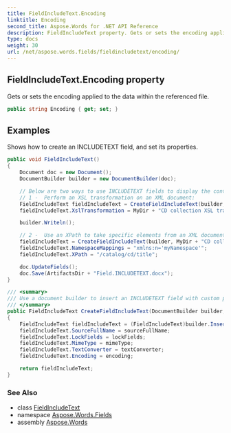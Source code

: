 ```yaml
---
title: FieldIncludeText.Encoding
linktitle: Encoding
second_title: Aspose.Words for .NET API Reference
description: FieldIncludeText property. Gets or sets the encoding applied to the data within the referenced file in C#.
type: docs
weight: 30
url: /net/aspose.words.fields/fieldincludetext/encoding/
---
```

## FieldIncludeText.Encoding property

Gets or sets the encoding applied to the data within the referenced file.

```csharp
public string Encoding { get; set; }
```

## Examples

Shows how to create an INCLUDETEXT field, and set its properties.

```csharp
public void FieldIncludeText()
{
    Document doc = new Document();
    DocumentBuilder builder = new DocumentBuilder(doc);

    // Below are two ways to use INCLUDETEXT fields to display the contents of an XML file in the local file system.
    // 1 -  Perform an XSL transformation on an XML document:
    FieldIncludeText fieldIncludeText = CreateFieldIncludeText(builder, MyDir + "CD collection data.xml", false, "text/xml", "XML", "ISO-8859-1");
    fieldIncludeText.XslTransformation = MyDir + "CD collection XSL transformation.xsl";

    builder.Writeln();

    // 2 -  Use an XPath to take specific elements from an XML document:
    fieldIncludeText = CreateFieldIncludeText(builder, MyDir + "CD collection data.xml", false, "text/xml", "XML", "ISO-8859-1");
    fieldIncludeText.NamespaceMappings = "xmlns:n='myNamespace'";
    fieldIncludeText.XPath = "/catalog/cd/title";

    doc.UpdateFields();
    doc.Save(ArtifactsDir + "Field.INCLUDETEXT.docx");
}

/// <summary>
/// Use a document builder to insert an INCLUDETEXT field with custom properties.
/// </summary>
public FieldIncludeText CreateFieldIncludeText(DocumentBuilder builder, string sourceFullName, bool lockFields, string mimeType, string textConverter, string encoding)
{
    FieldIncludeText fieldIncludeText = (FieldIncludeText)builder.InsertField(FieldType.FieldIncludeText, true);
    fieldIncludeText.SourceFullName = sourceFullName;
    fieldIncludeText.LockFields = lockFields;
    fieldIncludeText.MimeType = mimeType;
    fieldIncludeText.TextConverter = textConverter;
    fieldIncludeText.Encoding = encoding;

    return fieldIncludeText;
}
```

### See Also

* class [FieldIncludeText](../)
* namespace [Aspose.Words.Fields](../../fieldincludetext/)
* assembly [Aspose.Words](../../../)
